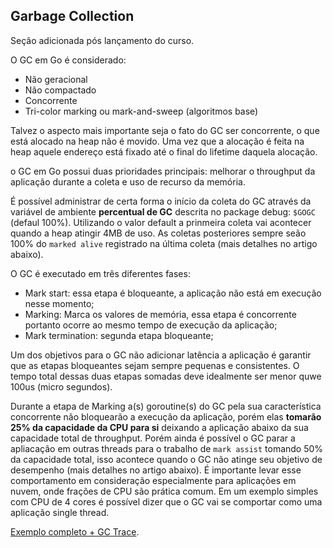 ## Garbage Collection

Seção adicionada pós lançamento do curso.

O GC em Go é considerado:
- Não geracional
- Não compactado
- Concorrente
- Tri-color marking ou mark-and-sweep (algoritmos base)

Talvez o aspecto mais importante seja o fato do GC ser concorrente, o que está alocado na heap não é movido. Uma vez que a alocação é feita na heap aquele endereço está fixado até o final do lifetime daquela alocação.

o GC em Go possui duas prioridades principais: melhorar o throughput da aplicação durante a coleta e uso de recurso da memória.

É possível administrar de certa forma o início da coleta do GC através da variável de ambiente **percentual de GC** descrita no package debug: `$GOGC` (defaul 100%). Utilizando o valor default a prinmeira coleta vai acontecer quando a heap atingir 4MB de uso. As coletas posteriores sempre seão 100% do `marked alive` registrado na última coleta (mais detalhes no artigo abaixo).

O GC é executado em três diferentes fases:
- Mark start: essa etapa é bloqueante, a aplicação não está em execução nesse momento;
- Marking: Marca os valores de memória, essa etapa é concorrente portanto ocorre ao mesmo tempo de execução da aplicação;
- Mark termination: segunda etapa bloqueante;

Um dos objetivos para o GC não adicionar latência a aplicação é garantir que as etapas bloqueantes sejam sempre pequenas e consistentes. O tempo total dessas duas etapas somadas deve idealmente ser menor quwe 100us (micro segundos).

Durante a etapa de Marking a(s) goroutine(s) do GC pela sua característica concorrente não bloquearão a execução da aplicação, porém elas **tomarão 25% da capacidade da CPU para si** deixando a aplicação abaixo da sua capacidade total de throughput. Porém ainda é possível o GC parar a apliacação em outras threads para o trabalho de `mark assist` tomando 50% da capacidade total, isso acontece quando o GC não atinge seu objetivo de desempenho (mais detalhes no artigo abaixo).
É importante levar esse comportamento em consideração especialmente para aplicações em nuvem, onde frações de CPU são prática comum. Em um exemplo simples com CPU de 4 cores é possível dizer que o GC vai se comportar como uma aplicação single thread.

[Exemplo completo + GC Trace](https://www.ardanlabs.com/blog/2018/12/garbage-collection-in-go-part1-semantics.html).

